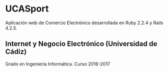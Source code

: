 # UCASport
Aplicación web de Comercio Electrónico desarrollada en Ruby 2.2.4 y Rails 4.2.5.

## Internet y Negocio Electrónico (Universidad de Cádiz)
Grado en Ingenierı́a Informática. Curso 2016-2017
